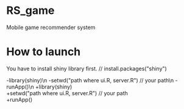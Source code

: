 # RS_game
Mobile game recommender system
 # How to launch
  You have to install shiny library first. // install.packages("shiny")
  
 -library(shiny)\n
 -setwd("path where ui.R, server.R") // your path\n
 -runApp()\n
 +library(shiny)<br/>
 +setwd("path where ui.R, server.R") // your path<br/>
 +runApp()<br/>
